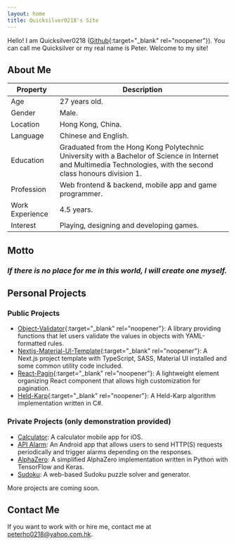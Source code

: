 ```yaml
---
layout: home
title: Quicksilver0218's Site
---
```


Hello! I am Quicksilver0218 ([Github](https://github.com/Quicksilver0218){:target="_blank" rel="noopener"}). You can call me Quicksilver or my real name is Peter. Welcome to my site!

## About Me

| Property | Description |
| --- | --- |
| Age | 27 years old. |
| Gender | Male. |
| Location | Hong Kong, China. |
| Language | Chinese and English. |
| Education | Graduated from the Hong Kong Polytechnic University with a Bachelor of Science in Internet and Multimedia Technologies, with the second class honours division 1. |
| Profession | Web frontend & backend, mobile app and game programmer. |
| Work Experience | 4.5 years. |
| Interest | Playing, designing and developing games. |

## Motto
### *If there is no place for me in this world, I will create one myself.*

## Personal Projects
### Public Projects
- [Object-Validator](https://github.com/Quicksilver0218/Object-Validator){:target="_blank" rel="noopener"}: A library providing functions that let users validate the values in objects with YAML-formatted rules.
- [Nextjs-Material-UI-Template](https://github.com/Quicksilver0218/Nextjs-Material-UI-Template){:target="_blank" rel="noopener"}: A Next.js project template with TypeScript, SASS, Material UI installed and some common utility code included.
- [React-Pagin](https://github.com/Quicksilver0218/React-Pagin){:target="_blank" rel="noopener"}: A lightweight element organizing React component that allows high customization for pagination.
- [Held-Karp](https://github.com/Quicksilver0218/Held-Karp){:target="_blank" rel="noopener"}: A Held-Karp algorithm implementation written in C#.

### Private Projects (only demonstration provided)
- [Calculator](/calculator): A calculator mobile app for iOS.
- [API Alarm](/api-alarm): An Android app that allows users to send HTTP(S) requests periodically and trigger alarms depending on the responses.
- [AlphaZero](/alphazero): A simplified AlphaZero implementation written in Python with TensorFlow and Keras.
- [Sudoku](/sudoku): A web-based Sudoku puzzle solver and generator.

More projects are coming soon.

## Contact Me
If you want to work with or hire me, contact me at [peterho0218@yahoo.com.hk](mailto:peterho0218@yahoo.com.hk).
